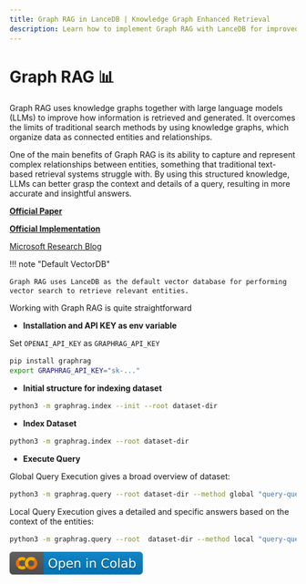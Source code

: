 ```yaml
---
title: Graph RAG in LanceDB | Knowledge Graph Enhanced Retrieval
description: Learn how to implement Graph RAG with LanceDB for improved information retrieval using knowledge graphs. Covers Microsoft's GraphRAG implementation, entity relationships, and advanced retrieval techniques.
---
```


**Graph RAG 📊**
====================================================================
Graph RAG uses knowledge graphs together with large language models (LLMs) to improve how information is retrieved and generated. It overcomes the limits of traditional search methods by using knowledge graphs, which organize data as connected entities and relationships.

One of the main benefits of Graph RAG is its ability to capture and represent complex relationships between entities, something that traditional text-based retrieval systems struggle with. By using this structured knowledge, LLMs can better grasp the context and details of a query, resulting in more accurate and insightful answers.

**[Official Paper](https://arxiv.org/pdf/2404.16130)**

**[Official Implementation](https://github.com/microsoft/graphrag)**

[Microsoft Research Blog](https://www.microsoft.com/en-us/research/blog/graphrag-unlocking-llm-discovery-on-narrative-private-data/)

!!! note "Default VectorDB"

    Graph RAG uses LanceDB as the default vector database for performing vector search to retrieve relevant entities.

Working with Graph RAG is quite straightforward

- **Installation and API KEY as env variable**

Set `OPENAI_API_KEY` as `GRAPHRAG_API_KEY`

```bash
pip install graphrag
export GRAPHRAG_API_KEY="sk-..."
```

- **Initial structure for indexing dataset**

```bash
python3 -m graphrag.index --init --root dataset-dir
```

- **Index Dataset**

```bash
python3 -m graphrag.index --root dataset-dir
```

- **Execute Query**

Global Query Execution gives a broad overview of dataset:

```bash
python3 -m graphrag.query --root dataset-dir --method global "query-question"
```

Local Query Execution gives a detailed and specific answers based on the context of the entities:

```bash
python3 -m graphrag.query --root  dataset-dir --method local "query-question"
```

[![Open In Colab](../assets/colab.svg)](https://colab.research.google.com/github/lancedb/vectordb-recipes/blob/main/examples/Graphrag/main.ipynb)
